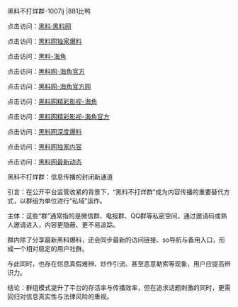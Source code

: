 黑料不打烊群-1007lj |881比鸭

点击访问：<a href="https://heiliaolvzlu3.pages.dev">黑料·黑料网</a>

点击访问：<a href="https://heiliaoyvnrda.pages.dev">黑料网独家爆料</a>

点击访问：<a href="https://heiliaokof3cy.pages.dev">黑料-海角</a>

点击访问：<a href="https://heiliao3gvg9.pages.dev">黑料网-海角官方</a>

点击访问：<a href="https://heiliao9wsbg3.pages.dev">黑料网-海角官方网</a>

点击访问：<a href="https://heiliao5s28gk.pages.dev">黑料网精彩影视-海角</a>

点击访问：<a href="https://heiliaoxfe5rb.pages.dev">黑料网精彩影视-海角官方</a>

点击访问：<a href="https://heiliaoryrhyu.pages.dev">黑料网深度爆料</a>

点击访问：<a href="https://heiliaoubleqx.pages.dev">黑料网独家内容</a>

点击访问：<a href="https://heiliaox6jgh3.pages.dev">黑料网最新动态</a>

黑料不打烊群：信息传播的封闭新通道

引言：在公开平台监管收紧的背景下，“黑料不打烊群”成为内容传播的重要替代方式，以群组为单位进行“私域”运作。

主体：这些“群”通常指的是微信群、电报群、QQ群等私密空间，通过邀请码或熟人邀请进入，内容更隐蔽、更不易追踪。

群内除了分享最新黑料爆料，还会同步最新的访问链接、so导航与备用入口，形成一个相对稳定的用户社群。

与此同时，也存在信息真假难辨、炒作引流、甚至恶意勒索等现象，用户应提高辨识力。

结论：群组模式提升了平台的存活率与传播效率，但在追求话题刺激的同时，更需回归对信息真实性与法律风险的重视。
